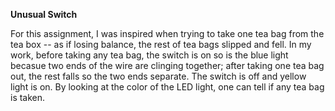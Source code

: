 **Unusual Switch**

For this assignment, I was inspired when trying to take one tea bag from the tea box -- as if losing balance, the rest of tea bags slipped and fell. In my work, 
before taking any tea bag, the switch is on so is the blue light becasue two ends of the wire are clinging together; after taking one tea bag out, the rest falls so the two ends separate. The switch is off and yellow light is on. By looking at the color of the LED light, one can tell if any tea bag is taken.
